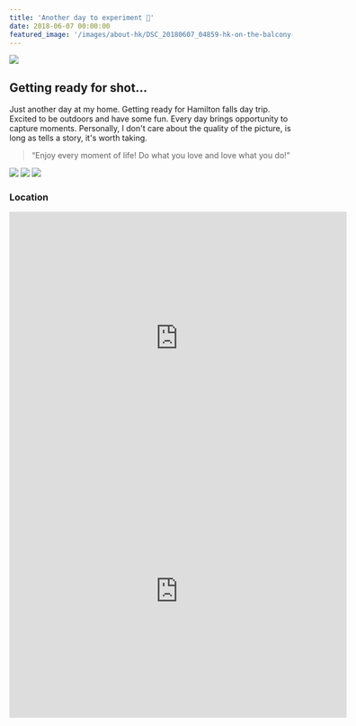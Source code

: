 ```yaml
---
title: 'Another day to experiment 📸'
date: 2018-06-07 00:00:00
featured_image: '/images/about-hk/DSC_20180607_04859-hk-on-the-balcony-1200x800.jpg'
---
```


![](/images/about-hk/DSC_20180607_04859-hk-on-the-balcony-1200x800.jpg)

## Getting ready for shot...

Just another day at my home. Getting ready for Hamilton falls day trip. Excited to be outdoors and have some fun.
Every day brings opportunity to capture moments. Personally, I don't care about the quality of the picture, is long
as tells a story, it's worth taking. 

> “Enjoy every moment of life! Do what you love and love what you do!”

<div class="gallery" data-columns="3">
	<img src="/images/2018-07/DSC_20180707_04897-hamilton-falls-hk-portrait1-900x1300.jpg">
	<img src="/images/2018-07/DSC_20180707_04929-hamilton-falls-water-900x1300.jpg">
	<img src="/images/2018-07/DSC_20180707_04963-hamilton-falls-hk-portrait2-900x1300.jpg">
</div>

### Location
<div class="image-wrap">
<iframe width="600" height="450" frameborder="0" style="border:0" src="https://www.google.com/maps/embed/v1/place?q=place_id:ChIJ9bHnUFKELIgRijZ2hT1oDo4&key=AIzaSyDulWxMuu7o_7ijEnTY5gxmBtpEgXtlop4" allowfullscreen></iframe>
<iframe width="600" height="450" frameborder="0" style="border:0" src="https://www.google.com/maps/embed/v1/place?q=place_id:ChIJgcK6OPmELIgRf0hv7Oex_tU&key=AIzaSyDulWxMuu7o_7ijEnTY5gxmBtpEgXtlop4" allowfullscreen></iframe>
</div>